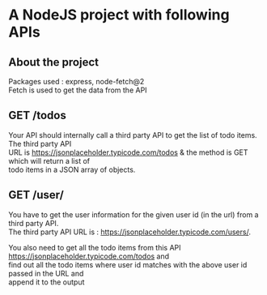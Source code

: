 # A NodeJS project with following APIs

## About the project

Packages used : express, node-fetch@2  
Fetch is used to get the data from the API  


## GET /todos

Your API should internally call a third party API to get the list of todo items. The third party API  
URL is https://jsonplaceholder.typicode.com/todos & the method is GET which will return a list of  
todo items in a JSON array of objects.  


## GET /user/<pass your user id here>

You have to get the user information for the given user id (in the url) from a third party API.  
The third party API URL is : https://jsonplaceholder.typicode.com/users/<pass your user id here>.  

You also need to get all the todo items from this API https://jsonplaceholder.typicode.com/todos and  
find out all the todo items where user id matches with the above user id passed in the URL and  
append it to the output